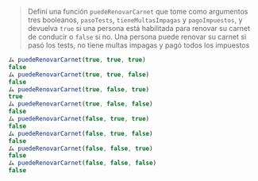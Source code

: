 > Definí una función `puedeRenovarCarnet` que tome como argumentos tres booleanos, `pasoTests`, `tieneMultasImpagas` y `pagoImpuestos`, y devuelva `true` si una persona está habilitada para renovar su carnet de conducir o `false` si no. Una persona puede renovar su carnet si pasó los tests, no tiene multas impagas y pagó todos los impuestos

> 
```javascript
ム puedeRenovarCarnet(true, true, true)
false
ム puedeRenovarCarnet(true, true, false)
false
ム puedeRenovarCarnet(true, false, true)
true
ム puedeRenovarCarnet(true, false, false)
false
ム puedeRenovarCarnet(false, true, true)
false
ム puedeRenovarCarnet(false, true, false)
false
ム puedeRenovarCarnet(false, false, true)
false
ム puedeRenovarCarnet(false, false, false)
false
```